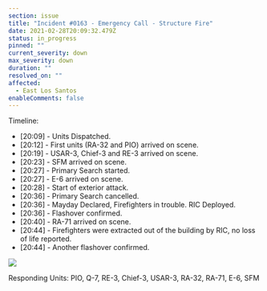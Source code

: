 ```yaml
---
section: issue
title: "Incident #0163 - Emergency Call - Structure Fire"
date: 2021-02-28T20:09:32.479Z
status: in_progress
pinned: ""
current_severity: down
max_severity: down
duration: ""
resolved_on: ""
affected:
  - East Los Santos
enableComments: false
---
```

Timeline:

* \[20:09] - Units Dispatched.
* \[20:12] - First units (RA-32 and PIO) arrived on scene.
* \[20:19] - USAR-3, Chief-3 and RE-3 arrived on scene.
* \[20:23] - SFM arrived on scene.
* \[20:27] - Primary Search started.
* \[20:27] - E-6 arrived on scene.
* \[20:28] - Start of exterior attack.
* \[20:36] - Primary Search cancelled.
* \[20:36] - Mayday Declared, Firefighters in trouble. RIC Deployed.
* \[20:36] - Flashover confirmed.
* \[20:40] - RA-71 arrived on scene.
* \[20:44] - Firefighters were extracted out of the building by RIC, no loss of life reported.
* \[20:44] - Another flashover confirmed.

![](https://i.imgur.com/iqvLD2k.png)

Responding Units: PIO, Q-7, RE-3, Chief-3, USAR-3, RA-32, RA-71, E-6, SFM